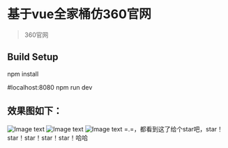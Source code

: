 # 基于vue全家桶仿360官网

> 360官网

## Build Setup

npm install

#localhost:8080
npm run dev
## 效果图如下：
![Image text](https://github.com/yuanxin666/360page/blob/master/imgs/QQ图片20180912184744.png)
![Image text](https://github.com/yuanxin666/360page/blob/master/imgs/QQ图片20180912184807.png)
![Image text](https://github.com/yuanxin666/360page/blob/master/imgs/QQ图片20180912184822.png)
=.=，都看到这了给个star吧，star！star！star！star！star！哈哈
